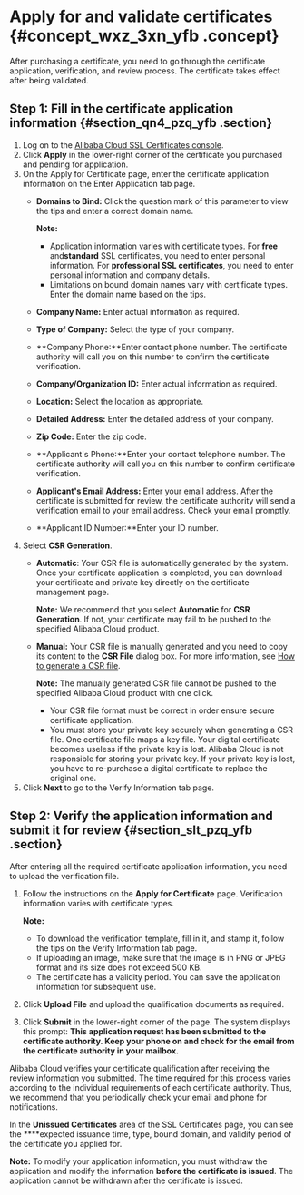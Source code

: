 # Apply for and validate certificates {#concept_wxz_3xn_yfb .concept}

After purchasing a certificate, you need to go through the certificate application, verification, and review process. The certificate takes effect after being validated.

## Step 1: Fill in the certificate application information {#section_qn4_pzq_yfb .section}

1.  Log on to the [Alibaba Cloud SSL Certificates console](https://yundunnext.console.aliyun.com/?p=casnext#/overview/cn-hangzhou).
2.  Click **Apply** in the lower-right corner of the certificate you purchased and pending for application.
3.  On the Apply for Certificate page, enter the certificate application information on the Enter Application tab page.
    -   **Domains to Bind:** Click the question mark of this parameter to view the tips and enter a correct domain name.

        **Note:** 

        -   Application information varies with certificate types. For **free** and**standard** SSL certificates, you need to enter personal information. For **professional SSL certificates**, you need to enter personal information and company details.
        -   Limitations on bound domain names vary with certificate types. Enter the domain name based on the tips.
    -   **Company Name:** Enter actual information as required.
    -   **Type of Company:** Select the type of your company.
    -   **Company Phone:**Enter contact phone number. The certificate authority will call you on this number to confirm the certificate verification.
    -   **Company/Organization ID:** Enter actual information as required.
    -   **Location:** Select the location as appropriate.
    -   **Detailed Address:** Enter the detailed address of your company.
    -   **Zip Code:** Enter the zip code.
    -   **Applicant's Phone:**Enter your contact telephone number. The certificate authority will call you on this number to confirm certificate verification.
    -   **Applicant's Email Address:** Enter your email address. After the certificate is submitted for review, the certificate authority will send a verification email to your email address. Check your email promptly.
    -   **Applicant ID Number:**Enter your ID number.
4.  Select **CSR Generation**.
    -   **Automatic**: Your CSR file is automatically generated by the system. Once your certificate application is completed, you can download your certificate and private key directly on the certificate management page.

        **Note:** We recommend that you select **Automatic** for **CSR Generation**. If not, your certificate may fail to be pushed to the specified Alibaba Cloud product.

    -   **Manual:** Your CSR file is manually generated and you need to copy its content to the **CSR File** dialog box. For more information, see [How to generate a CSR file](https://help.aliyun.com/knowledge_detail/42218.html).

        **Note:** The manually generated CSR file cannot be pushed to the specified Alibaba Cloud product with one click.

        -   Your CSR file format must be correct in order ensure secure certificate application.
        -   You must store your private key securely when generating a CSR file. One certificate file maps a key file. Your digital certificate becomes useless if the private key is lost. Alibaba Cloud is not responsible for storing your private key. If your private key is lost, you have to re-purchase a digital certificate to replace the original one.
5.  Click **Next** to go to the Verify Information tab page.

## Step 2: Verify the application information and submit it for review {#section_slt_pzq_yfb .section}

After entering all the required certificate application information, you need to upload the verification file.

1.  Follow the instructions on the **Apply for Certificate** page. Verification information varies with certificate types.

    **Note:** 

    -   To download the verification template, fill in it, and stamp it, follow the tips on the Verify Information tab page.
    -   If uploading an image, make sure that the image is in PNG or JPEG format and its size does not exceed 500 KB.
    -   The certificate has a validity period. You can save the application information for subsequent use.
2.  Click **Upload File** and upload the qualification documents as required.
3.  Click **Submit** in the lower-right corner of the page. The system displays this prompt: **This application request has been submitted to the certificate authority. Keep your phone on and check for the email from the certificate authority in your mailbox.**

Alibaba Cloud verifies your certificate qualification after receiving the review information you submitted. The time required for this process varies according to the individual requirements of each certificate authority. Thus, we recommend that you periodically check your email and phone for notifications.

In the **Unissued Certificates** area of the SSL Certificates page, you can see the ****expected issuance time, type, bound domain, and validity period of the certificate you applied for.

**Note:** To modify your application information, you must withdraw the application and modify the information **before the certificate is issued**. The application cannot be withdrawn after the certificate is issued.

